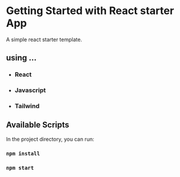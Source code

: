 # Getting Started with React starter App

A simple react starter template.

## using ...
- ### React
- ### Javascript
- ### Tailwind

## Available Scripts

In the project directory, you can run:

### `npm install`

### `npm start`


